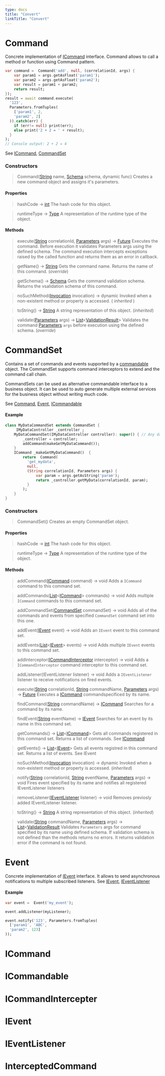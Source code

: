 ```yaml
---
type: docs
title: "Convert"
linkTitle: "Convert"
---
```


# Command

Concrete implementation of [ICommand](#icommand) interface. Command allows to call a method or function using Command pattern.

```dart
var command =  Command('add', null, (correlationId, args) {
    var param1 = args.getAsFloat('param1');
    var param2 = args.getAsFloat('param2');
    var result = param1 + param2;
    return result;
});
result = await command.execute(
  '123',
  Parameters.fromTuples(
    ['param1', 2,
    'param2', 2]
  )).catch(err) {
    if (err!= null) print(err);
    else print('2 + 2 = ' + result);
  }
);
// Console output: 2 + 2 = 4
```

See [ICommand](#icommand), [CommandSet](#commandset)


### Constructors

> Command([String]() name, [Schema]() schema, dynamic func)
Creates a new command object and assigns it's parameters. 

#### Properties

> hashCode → [int]()
The hash code for this object.

> runtimeType → [Type]()
A representation of the runtime type of the object.

#### Methods

> execute([String]() correlationId, [Parameters]() args) → [Future]()
Executes the command. Before execution it validates Parameters args using the defined schema. The command execution intercepts exceptions raised by the called function and returns them as an error in callback. 

> getName() → [String]()
Gets the command name. Returns the name of this command. (<i>override</i>)

> getSchema() → [Schema]()
Gets the command validation schema. Returns the vsalidation schema of this command.

> noSuchMethod([Invocation]() invocation) → dynamic
Invoked when a non-existent method or property is accessed. (<i> inherited </i>)

> toString() → [String]()
A string representation of this object. (<i>inherited</i>)

> validate([Parameters]() args) → [List]()<[ValidationResult]()>
Validates the command [Parameters]() `args` before execution using the defined schema. (<i>override</i>)


# CommandSet

Contains a set of commands and events supported by a [commandable](#icommandable) object. The CommandSet supports command interceptors to extend and the command call chain.

CommandSets can be used as alternative commandable interface to a business object. It can be used to auto generate multiple external services for the business object without writing much code.

See [Command](#command), [Event](#event), [ICommandable](#icommandable)

#### Example
```dart
class MyDataCommandSet extends CommandSet {
     IMyDataController _controller ;
    MyDataCommandSet(IMyDataController controller): super() { // Any data controller interface
        _controller = controller;
        addCommand(makeGetMyDataCommand());
    }
    ICommand _makeGetMyDataCommand()  {
        return  Command(
          'get_mydata',
          null,
          (String correlationId, Parameters args) {
              var param = args.getAsString('param');
              return _controller.getMyData(correlationId, param);
          }
        );
    }
}
```

### Constructors

> CommandSet()
Creates an empty CommandSet object.

#### Properties

> hashCode → [int]()
The hash code for this object.

> runtimeType → [Type]()
A representation of the runtime type of the object.

#### Methods

> addCommand([ICommand]() command) → void
Adds a `ICommand` command to this command set. 

> addCommands([List]()<[ICommand]()> commands) → void
Adds multiple `ICommand` commands to this command set. 

> addCommandSet([CommandSet]() commandSet) → void
Adds all of the commands and events from specified `CommandSet` command set into this one. 

> addEvent([IEvent]() event) → void
Adds an `IEvent` event to this command set.

> addEvents([List]()<[IEvent]()> events) → void
Adds multiple `IEvent` events to this command set.

> addInterceptor([ICommandInterceptor]() interceptor) → void
Adds a `ICommandInterceptor` command interceptor to this command set.

> addListener(IEventListener listener) → void
Adds a `IEventListener` listener to receive notifications on fired events. 

> execute([String]() correlationId, [String]() commandName, [Parameters]() args) → [Future]()
Executes a [ICommand]() commandspecificed by its name. 

> findCommand([String]() commandName) → [ICommand]()
Searches for a command by its name. 

> findEvent([String]() eventName) → [IEvent]()
Searches for an event by its name in this command set. 

> getCommands() → [List]()<[ICommand]()>
Gets all commands registered in this command set. Returns a list of commands. 
See [ICommand]()

> getEvents() → [List]()<[IEvent]()>
Gets all events registred in this command set. Returns a list of events. See IEvent

> noSuchMethod([Invocation]() invocation) → dynamic
Invoked when a non-existent method or property is accessed. (<i>inherited</i>)

> notify([String]() correlationId, [String]() eventName, [Parameters]() args) → void
Fires event specified by its name and notifies all registered IEventListener listeners 

> removeListener([IEventListener]() listener) → void
Removes previosly added IEventListener listener. 

> toString() → [String]()
A string representation of this object. (<i>inherited</i>)

> validate([String]() commandName, [Parameters]() args) → [List]()<[ValidationResult]()
Validates `Parameters` args for command specified by its name using defined schema. If validation schema is not defined than the methods returns no errors. It returns validation error if the command is not found. 

# Event

Concrete implementation of [IEvent](#ievent) interface. It allows to send asynchronous notifications to multiple subscribed listeners.
See [IEvent](#ievent), [IEventListener](#ieventListener)

#### Example
```dart
var event =  Event('my_event');

event.addListener(myListener);

event.notify('123', Parameters.fromTuples(
  ['param1', 'ABC',
  'param2', 123]
));
```

# ICommand


# ICommandable


# ICommandIntercepter


# IEvent


# IEventListener


# InterceptedCommand